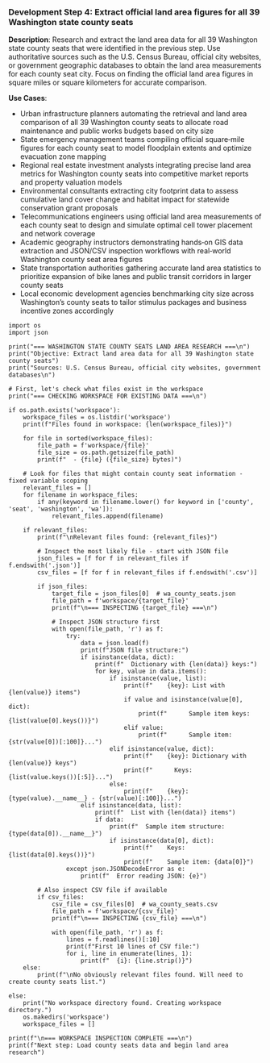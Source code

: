 ### Development Step 4: Extract official land area figures for all 39 Washington state county seats

**Description**: Research and extract the land area data for all 39 Washington state county seats that were identified in the previous step. Use authoritative sources such as the U.S. Census Bureau, official city websites, or government geographic databases to obtain the land area measurements for each county seat city. Focus on finding the official land area figures in square miles or square kilometers for accurate comparison.

**Use Cases**:
- Urban infrastructure planners automating the retrieval and land area comparison of all 39 Washington county seats to allocate road maintenance and public works budgets based on city size
- State emergency management teams compiling official square‐mile figures for each county seat to model floodplain extents and optimize evacuation zone mapping
- Regional real estate investment analysts integrating precise land area metrics for Washington county seats into competitive market reports and property valuation models
- Environmental consultants extracting city footprint data to assess cumulative land cover change and habitat impact for statewide conservation grant proposals
- Telecommunications engineers using official land area measurements of each county seat to design and simulate optimal cell tower placement and network coverage
- Academic geography instructors demonstrating hands‐on GIS data extraction and JSON/CSV inspection workflows with real‐world Washington county seat area figures
- State transportation authorities gathering accurate land area statistics to prioritize expansion of bike lanes and public transit corridors in larger county seats
- Local economic development agencies benchmarking city size across Washington’s county seats to tailor stimulus packages and business incentive zones accordingly

```
import os
import json

print("=== WASHINGTON STATE COUNTY SEATS LAND AREA RESEARCH ===\n")
print("Objective: Extract land area data for all 39 Washington state county seats")
print("Sources: U.S. Census Bureau, official city websites, government databases\n")

# First, let's check what files exist in the workspace
print("=== CHECKING WORKSPACE FOR EXISTING DATA ===\n")

if os.path.exists('workspace'):
    workspace_files = os.listdir('workspace')
    print(f"Files found in workspace: {len(workspace_files)}")
    
    for file in sorted(workspace_files):
        file_path = f'workspace/{file}'
        file_size = os.path.getsize(file_path)
        print(f"  - {file} ({file_size} bytes)")
    
    # Look for files that might contain county seat information - fixed variable scoping
    relevant_files = []
    for filename in workspace_files:
        if any(keyword in filename.lower() for keyword in ['county', 'seat', 'washington', 'wa']):
            relevant_files.append(filename)
    
    if relevant_files:
        print(f"\nRelevant files found: {relevant_files}")
        
        # Inspect the most likely file - start with JSON file
        json_files = [f for f in relevant_files if f.endswith('.json')]
        csv_files = [f for f in relevant_files if f.endswith('.csv')]
        
        if json_files:
            target_file = json_files[0]  # wa_county_seats.json
            file_path = f'workspace/{target_file}'
            print(f"\n=== INSPECTING {target_file} ===\n")
            
            # Inspect JSON structure first
            with open(file_path, 'r') as f:
                try:
                    data = json.load(f)
                    print(f"JSON file structure:")
                    if isinstance(data, dict):
                        print(f"  Dictionary with {len(data)} keys:")
                        for key, value in data.items():
                            if isinstance(value, list):
                                print(f"    {key}: List with {len(value)} items")
                                if value and isinstance(value[0], dict):
                                    print(f"      Sample item keys: {list(value[0].keys())}")
                                elif value:
                                    print(f"      Sample item: {str(value[0])[:100]}...")
                            elif isinstance(value, dict):
                                print(f"    {key}: Dictionary with {len(value)} keys")
                                print(f"      Keys: {list(value.keys())[:5]}...")
                            else:
                                print(f"    {key}: {type(value).__name__} - {str(value)[:100]}...")
                    elif isinstance(data, list):
                        print(f"  List with {len(data)} items")
                        if data:
                            print(f"  Sample item structure: {type(data[0]).__name__}")
                            if isinstance(data[0], dict):
                                print(f"    Keys: {list(data[0].keys())}")
                                print(f"    Sample item: {data[0]}")
                except json.JSONDecodeError as e:
                    print(f"  Error reading JSON: {e}")
        
        # Also inspect CSV file if available
        if csv_files:
            csv_file = csv_files[0]  # wa_county_seats.csv
            file_path = f'workspace/{csv_file}'
            print(f"\n=== INSPECTING {csv_file} ===\n")
            
            with open(file_path, 'r') as f:
                lines = f.readlines()[:10]
                print(f"First 10 lines of CSV file:")
                for i, line in enumerate(lines, 1):
                    print(f"  {i}: {line.strip()}")
    else:
        print(f"\nNo obviously relevant files found. Will need to create county seats list.")
        
else:
    print("No workspace directory found. Creating workspace directory.")
    os.makedirs('workspace')
    workspace_files = []

print(f"\n=== WORKSPACE INSPECTION COMPLETE ===\n")
print(f"Next step: Load county seats data and begin land area research")
```